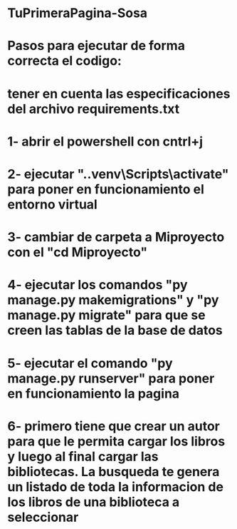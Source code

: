 # TuPrimeraPagina-Sosa
# Pasos para ejecutar de forma correcta el codigo:
# tener en cuenta las especificaciones del archivo requirements.txt
# 1- abrir el powershell con cntrl+j
# 2- ejecutar ".\.venv\Scripts\activate" para poner en funcionamiento el entorno virtual
# 3- cambiar de carpeta a Miproyecto con el "cd Miproyecto"
# 4- ejecutar los comandos "py manage.py makemigrations" y "py manage.py migrate" para que se creen las tablas de la base de datos
# 5- ejecutar el comando "py manage.py runserver" para poner en funcionamiento la pagina
# 6- primero tiene que crear un autor para que le permita cargar los libros y luego al final cargar las bibliotecas. La busqueda te genera un listado de toda la informacion de los libros de una biblioteca a seleccionar